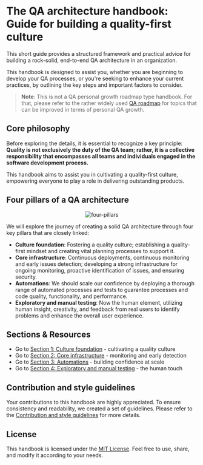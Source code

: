 # The QA architecture handbook: Guide for building a quality-first culture

This short guide provides a structured framework and practical advice for
building a rock-solid, end-to-end QA architecture in an organization.

This handbook is designed to assist you, whether you are beginning to develop
your QA processes, or you're seeking to enhance your current practices, by
outlining the key steps and important factors to consider.

> **Note**: This is not a QA personal growth roadmap type handbook. For that, please refer to the rather widely used [QA roadmap](https://roadmap.sh/qa) for topics that can be improved in terms of personal QA growth.

## Core philosophy

Before exploring the details, it is essential to recognize a key principle:
**Quality is not exclusively the duty of the QA team; rather, it is a collective
responsibility that encompasses all teams and individuals engaged in the
software development process.**

This handbook aims to assist you in cultivating a quality-first culture,
empowering everyone to play a role in delivering outstanding products.

## Four pillars of a QA architecture

<!-- markdownlint-disable-next-line -->
<p align="center">
  <!-- markdownlint-disable-next-line -->
  <img
  src="https://github.com/user-attachments/assets/b63e8bdc-fbed-43b8-8eab-b165f84db3ea"
  alt="four-pillars">
</p>

We will explore the journey of creating a solid QA architecture through four key
pillars that are closely linked:

- **Culture foundation**: Fostering a quality culture; establishing a
  quality-first mindset and creating vital planning processes to support it.
- **Core infrastructure**: Continuous deployments, continuous monitoring and
  early issues detection; developing a strong infrastructure for ongoing
  monitoring, proactive identification of issues, and ensuring security.
- **Automations**: We should scale our confidence by deploying a thorough range
  of automated processes and tests to guarantee processes and code quality,
  functionality, and performance.
- **Exploratory and manual testing**: Now the human element, utilizing human
  insight, creativity, and feedback from real users to identify problems and
  enhance the overall user experience.

## Sections & Resources

- Go to [Section 1: Culture foundation](./docs/culture-foundation.md) -
  cultivating a quality culture
- Go to [Section 2: Core infrastructure](./docs/core-infrastructure.md) -
  monitoring and early detection
- Go to [Section 3: Automations](./docs/automations.md) - building confidence at
  scale
- Go to [Section 4: Exploratory and manual testing](./docs/human-touch.md) - the
  human touch

## Contribution and style guidelines

Your contributions to this handbook are highly appreciated. To ensure
consistency and readability, we created a set of guidelines. Please refer to the
[Contribution and style guidelines](./CONTRIBUTION.md) for more details.

## License

This handbook is licensed under the [MIT License](./LICENSE). Feel free to use,
share, and modify it according to your needs.

